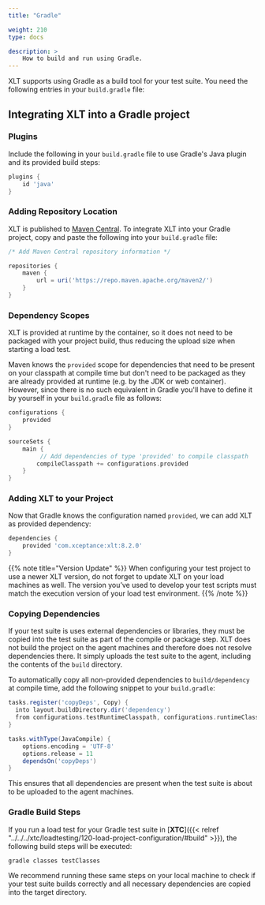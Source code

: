 ```yaml
---
title: "Gradle"

weight: 210
type: docs

description: >
    How to build and run using Gradle.
---
```


XLT supports using Gradle as a build tool for your test suite. You need the following entries in your `build.gradle` file:

## Integrating XLT into a Gradle project

### Plugins
Include the following in your `build.gradle` file to use Gradle's Java plugin and its provided build steps:

```groovy
plugins {
    id 'java'
}
```

### Adding Repository Location
XLT is published to [Maven Central](https://search.maven.org/artifact/com.xceptance/xlt). To integrate XLT into your Gradle project, copy and paste the following into your `build.gradle` file:

```groovy
/* Add Maven Central repository information */

repositories {
    maven {
        url = uri('https://repo.maven.apache.org/maven2/')
    }
}
```

### Dependency Scopes
XLT is provided at runtime by the container, so it does not need to be packaged with your project build, thus reducing the upload size when starting a load test.

Maven knows the `provided` scope for dependencies that need to be present on your classpath at compile time but don't need to be packaged as they are already provided at runtime (e.g. by the JDK or web container). However, since there is no such equivalent in Gradle you'll have to define it by yourself in your `build.gradle` file as follows: 

```groovy
configurations {
    provided
}

sourceSets {
    main {
         // Add dependencies of type 'provided' to compile classpath
        compileClasspath += configurations.provided
    }
}
```  

### Adding XLT to your Project
Now that Gradle knows the configuration named `provided`, we can add XLT as provided dependency:

```groovy
dependencies {
    provided 'com.xceptance:xlt:8.2.0'
}
```  

{{% note title="Version Update" %}}
When configuring your test project to use a newer XLT version, do not forget to update XLT on your load machines as well. The version you’ve used to develop your test scripts must match the execution version of your load test environment.
{{% /note %}}

### Copying Dependencies

If your test suite is uses external dependencies or libraries, they must be copied into the test suite as part of the compile or package step. XLT does not build the project on the agent machines and therefore does not resolve dependencies there. It simply uploads the test suite to the agent, including the contents of the `build` directory.

To automatically copy all non-provided dependencies to `build/dependency` at compile time, add the following snippet to your `build.gradle`:

```groovy
tasks.register('copyDeps', Copy) {
  into layout.buildDirectory.dir('dependency')
  from configurations.testRuntimeClasspath, configurations.runtimeClasspath
}

tasks.withType(JavaCompile) {
    options.encoding = 'UTF-8'
    options.release = 11
    dependsOn('copyDeps')
}
```

This ensures that all dependencies are present when the test suite is about to be uploaded to the agent machines.

### Gradle Build Steps
If you run a load test for your Gradle test suite in [**XTC**]({{< relref "../../../xtc/loadtesting/120-load-project-configuration/#build" >}}), the following build steps will be executed:

`gradle classes testClasses`

We recommend running these same steps on your local machine to check if your test suite builds correctly and all necessary dependencies are copied into the target directory.